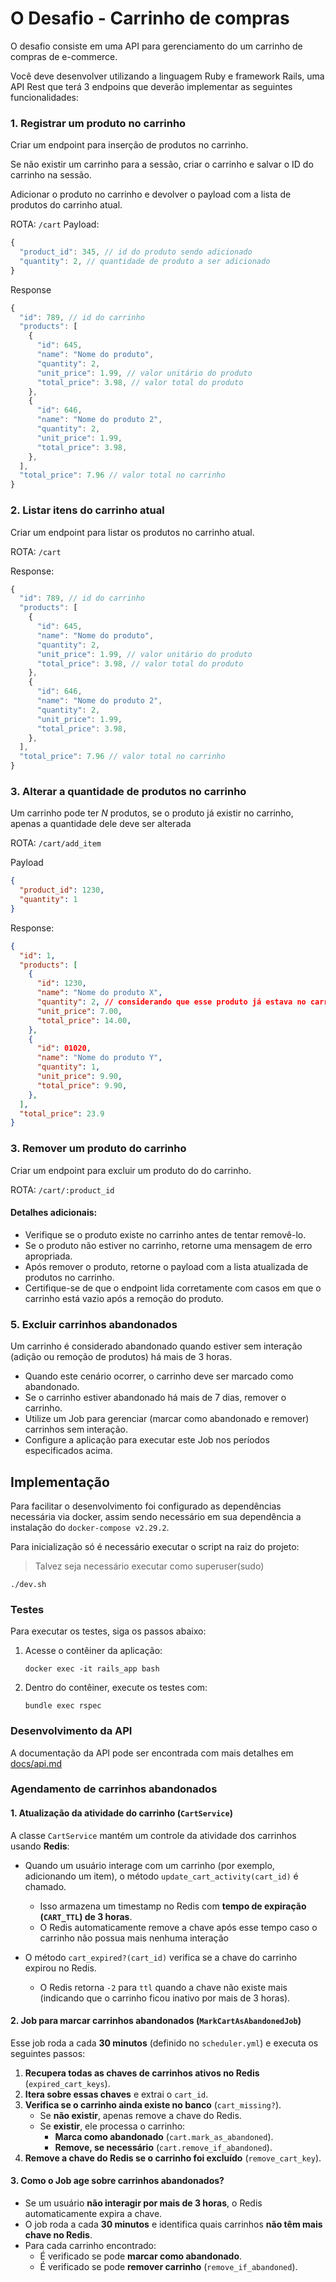 # O Desafio - Carrinho de compras
O desafio consiste em uma API para gerenciamento do um carrinho de compras de e-commerce.

Você deve desenvolver utilizando a linguagem Ruby e framework Rails, uma API Rest que terá 3 endpoins que deverão implementar as seguintes funcionalidades:

### 1. Registrar um produto no carrinho
Criar um endpoint para inserção de produtos no carrinho.

Se não existir um carrinho para a sessão, criar o carrinho e salvar o ID do carrinho na sessão.

Adicionar o produto no carrinho e devolver o payload com a lista de produtos do carrinho atual.


ROTA: `/cart`
Payload:
```js
{
  "product_id": 345, // id do produto sendo adicionado
  "quantity": 2, // quantidade de produto a ser adicionado
}
```

Response
```js
{
  "id": 789, // id do carrinho
  "products": [
    {
      "id": 645,
      "name": "Nome do produto",
      "quantity": 2,
      "unit_price": 1.99, // valor unitário do produto
      "total_price": 3.98, // valor total do produto
    },
    {
      "id": 646,
      "name": "Nome do produto 2",
      "quantity": 2,
      "unit_price": 1.99,
      "total_price": 3.98,
    },
  ],
  "total_price": 7.96 // valor total no carrinho
}
```

### 2. Listar itens do carrinho atual
Criar um endpoint para listar os produtos no carrinho atual.

ROTA: `/cart`

Response:
```js
{
  "id": 789, // id do carrinho
  "products": [
    {
      "id": 645,
      "name": "Nome do produto",
      "quantity": 2,
      "unit_price": 1.99, // valor unitário do produto
      "total_price": 3.98, // valor total do produto
    },
    {
      "id": 646,
      "name": "Nome do produto 2",
      "quantity": 2,
      "unit_price": 1.99,
      "total_price": 3.98,
    },
  ],
  "total_price": 7.96 // valor total no carrinho
}
```

### 3. Alterar a quantidade de produtos no carrinho 
Um carrinho pode ter _N_ produtos, se o produto já existir no carrinho, apenas a quantidade dele deve ser alterada

ROTA: `/cart/add_item`

Payload
```json
{
  "product_id": 1230,
  "quantity": 1
}
```
Response:
```json
{
  "id": 1,
  "products": [
    {
      "id": 1230,
      "name": "Nome do produto X",
      "quantity": 2, // considerando que esse produto já estava no carrinho
      "unit_price": 7.00, 
      "total_price": 14.00, 
    },
    {
      "id": 01020,
      "name": "Nome do produto Y",
      "quantity": 1,
      "unit_price": 9.90, 
      "total_price": 9.90, 
    },
  ],
  "total_price": 23.9
}
```

### 3. Remover um produto do carrinho 

Criar um endpoint para excluir um produto do do carrinho. 

ROTA: `/cart/:product_id`


#### Detalhes adicionais:

- Verifique se o produto existe no carrinho antes de tentar removê-lo.
- Se o produto não estiver no carrinho, retorne uma mensagem de erro apropriada.
- Após remover o produto, retorne o payload com a lista atualizada de produtos no carrinho.
- Certifique-se de que o endpoint lida corretamente com casos em que o carrinho está vazio após a remoção do produto.

### 5. Excluir carrinhos abandonados
Um carrinho é considerado abandonado quando estiver sem interação (adição ou remoção de produtos) há mais de 3 horas.

- Quando este cenário ocorrer, o carrinho deve ser marcado como abandonado.
- Se o carrinho estiver abandonado há mais de 7 dias, remover o carrinho.
- Utilize um Job para gerenciar (marcar como abandonado e remover) carrinhos sem interação.
- Configure a aplicação para executar este Job nos períodos especificados acima.

## Implementação
Para facilitar o desenvolvimento foi configurado as dependências necessária via docker, assim sendo necessário em sua dependência a instalação do `docker-compose v2.29.2`.

Para inicialização só é necessário executar o script na raiz do projeto:

> Talvez seja necessário executar como superuser(sudo)

```
./dev.sh
```

### Testes  

Para executar os testes, siga os passos abaixo:  

1. Acesse o contêiner da aplicação:  

   ```
   docker exec -it rails_app bash
   ```  

2. Dentro do contêiner, execute os testes com:  

   ```
   bundle exec rspec
   ```

### Desenvolvimento da API
A documentação da API pode ser encontrada com mais detalhes em [docs/api.md](https://github.com/Rodrigo-lpds/tech-interview-backend-entry-level-main/blob/main/docs/api.md)

### Agendamento de carrinhos abandonados

#### **1. Atualização da atividade do carrinho (`CartService`)**
A classe `CartService` mantém um controle da atividade dos carrinhos usando **Redis**:

- Quando um usuário interage com um carrinho (por exemplo, adicionando um item), o método `update_cart_activity(cart_id)` é chamado.  
  - Isso armazena um timestamp no Redis com **tempo de expiração (`CART_TTL`) de 3 horas**.
  - O Redis automaticamente remove a chave após esse tempo caso o carrinho não possua mais nenhuma interação

- O método `cart_expired?(cart_id)` verifica se a chave do carrinho expirou no Redis.
  - O Redis retorna `-2` para `ttl` quando a chave não existe mais (indicando que o carrinho ficou inativo por mais de 3 horas).

#### **2. Job para marcar carrinhos abandonados (`MarkCartAsAbandonedJob`)**
Esse job roda a cada **30 minutos** (definido no `scheduler.yml`) e executa os seguintes passos:

1. **Recupera todas as chaves de carrinhos ativos no Redis** (`expired_cart_keys`).
2. **Itera sobre essas chaves** e extrai o `cart_id`.
3. **Verifica se o carrinho ainda existe no banco** (`cart_missing?`).
   - Se **não existir**, apenas remove a chave do Redis.
   - Se **existir**, ele processa o carrinho:
     - **Marca como abandonado** (`cart.mark_as_abandoned`).
     - **Remove, se necessário** (`cart.remove_if_abandoned`).
4. **Remove a chave do Redis se o carrinho foi excluído** (`remove_cart_key`).


#### **3. Como o Job age sobre carrinhos abandonados?**
- Se um usuário **não interagir por mais de 3 horas**, o Redis automaticamente expira a chave.
- O job roda a cada **30 minutos** e identifica quais carrinhos **não têm mais chave no Redis**.
- Para cada carrinho encontrado:
  - É verificado se pode **marcar como abandonado**.
  - É verificado se pode **remover carrinho** (`remove_if_abandoned`).

